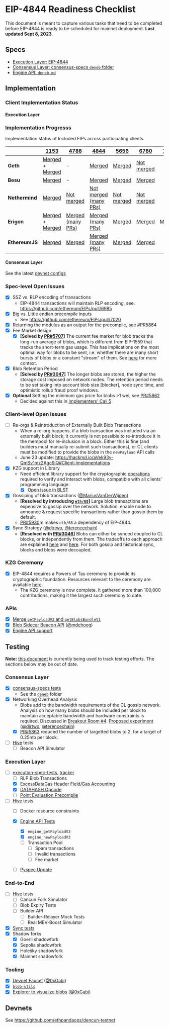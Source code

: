 # EIP-4844 Readiness Checklist

This document is meant to capture various tasks that need to be completed before EIP-4844 is ready to be scheduled for mainnet deployment. **Last updated Sept 8, 2023**. 

## Specs

- [Execution Layer: EIP-4844](https://eips.ethereum.org/EIPS/eip-4844)
- [Consensus Layer: consensus-specs `deneb` folder](https://github.com/ethereum/consensus-specs/tree/dev/specs/deneb)
- [Engine API: `deneb.md`](https://github.com/ethereum/execution-apis/blob/main/src/engine/deneb.md)

## Implementation

### Client Implementation Status 

#### Execution Layer 

### Implementation Progresss

Implementation status of Included EIPs across participating clients.

|                | [1153](https://eips.ethereum.org/EIPS/eip-1153) | [4788](https://eips.ethereum.org/EIPS/eip-4788) | [4844](https://eips.ethereum.org/EIPS/eip-4844) | [5656](https://eips.ethereum.org/EIPS/eip-5656) | [6780](https://eips.ethereum.org/EIPS/eip-6780) | [7516](https://eips.ethereum.org/EIPS/eip-7516) |
|----------------|-------------------------------------------------|-------------------------------------------------|-------------------------------------------------|-------------------------------------------------|-------------------------------------------------|-------------------------------------------------|
| **Geth**       | [Merged](https://github.com/ethereum/go-ethereum/pull/26003) + [Merged](https://github.com/ethereum/go-ethereum/pull/27663)| - | [Merged](https://github.com/ethereum/go-ethereum/pull/26940) | [Merged](https://github.com/ethereum/go-ethereum/pull/26181) | [Not merged](https://github.com/ethereum/go-ethereum/pull/27189) | |
| **Besu**       | [Merged](https://github.com/hyperledger/besu/pull/4118) | - | [Merged](https://github.com/hyperledger/besu/pull/5724) | [Merged](https://github.com/hyperledger/besu/pull/5493) | [Merged](https://github.com/hyperledger/besu/pull/4118) | |
| **Nethermind** | [Merged](https://github.com/NethermindEth/nethermind/pull/4126) | [Not merged](https://github.com/NethermindEth/nethermind/pull/5476) | [Not merged (many PRs)](https://github.com/NethermindEth/nethermind/pull/5671) | [Not merged](https://github.com/NethermindEth/nethermind/pull/5791) | [Not merged](https://github.com/NethermindEth/nethermind/pull/4704) | |
| **Erigon**     | [Merged](https://github.com/ledgerwatch/erigon/pull/7405) + [Merged](https://github.com/ledgerwatch/erigon/pull/7885) | [Merged (many PRs)](https://github.com/ledgerwatch/erigon/pulls?q=is%3Apr+4788) | [Merged (many PRs)](https://github.com/ledgerwatch/erigon/pulls?q=is%3Apr+4844) | [Merged](https://github.com/ledgerwatch/erigon/pull/7887) | [Merged](https://github.com/ledgerwatch/erigon/pull/7976) | [Merged](https://github.com/ledgerwatch/erigon/pull/8231) |
| **EthereumJS** | [Merged](https://github.com/ethereumjs/ethereumjs-monorepo/pull/1860) | [Merged](https://github.com/ethereumjs/ethereumjs-monorepo/pull/2810) | [Merged (many PRs)](https://github.com/ethereumjs/ethereumjs-monorepo/pulls?q=is%3Apr+4844) | [Merged](https://github.com/ethereumjs/ethereumjs-monorepo/pull/2808) | [Merged](https://github.com/ethereumjs/ethereumjs-monorepo/pull/2771) | |

#### Consensus Layer 

See the latest [devnet configs](https://github.com/ethpandaops/dencun-testnet/blob/master/ansible/inventories/devnet-8/group_vars/all/images.yaml#L2)


### Spec-level Open Issues 

- [x] SSZ vs. RLP encoding of transactions
    - EIP-4844 transactions will maintain RLP encoding, see: https://github.com/ethereum/EIPs/pull/6985
- [x] Big vs. Little endian precompile inputs
    - See https://github.com/ethereum/EIPs/pull/7020
- [x] Returning the modulus as an output for the precompile, see [#PR5864](https://github.com/ethereum/EIPs/pull/5864)
- [x] Fee Market design
    - [x] **[Solved by [PR#5707](https://github.com/ethereum/EIPs/pull/5353#issuecomment-1199277606)]** The current fee market for blob tracks the long-run average of blobs, which is different from EIP-1559 that tracks the short-term gas usage. This has implications on the most optimal way for blobs to be sent, i.e. whether there are many short bursts of blobs or a constant "stream" of them. See [here](https://github.com/ethereum/EIPs/pull/5353#issuecomment-1199277606) for more context. 
- [x] Blob Retention Period
    - **[Solved by [PR#3047](https://github.com/ethereum/consensus-specs/pull/3047)]** The longer blobs are stored, the higher the storage cost imposed on network nodes. The retention period needs to be set taking into account blob size [blocker], node sync time, and optimistic rollup fraud proof windows.
- [x] **Optional** Setting the minimum gas price for blobs >1 wei, see [PR#5862](https://github.com/ethereum/EIPs/pull/5862)
    - Decided against this in [Implementers' Call 5](https://github.com/ethereum/pm/issues/670)  

### Client-level Open Issues

- [ ] Re-orgs & Reintroduction of Externally Built Blob Transactions 
    - When a re-org happens, if a blob transaction was included via an externally built block, it currently is not possible to re-introduce it in the mempool for re-inclusion in a block. Either this is fine (and builders must manually re-submit such transactions), or CL clients must be modified to provide the blobs in the `newPayload` API calls
    - June 23 update: https://hackmd.io/aVek93y-QmSv1mz2Agc9iQ#Client-Implementations 
- [x] KZG support in Library
    - Need efficient library support for the cryptographic [operations](https://github.com/ethereum/consensus-specs/blob/dev/specs/deneb/polynomial-commitments.md) required to verify and interact with blobs, compatible with all clients' programming language. 
        - [x] [Open issue in BLST](https://github.com/supranational/blst/issues/10)
- [x] Gossiping of blob transactions ([@MariusVanDerWijden](https://github.com/MariusVanDerWijden))
    - **[Resolved by introducing [`eth/68`](https://github.com/ethereum/EIPs/pull/5793)]** Large blob transactions are expensive to gossip over the network. Solution: enable node to announce & request specific transactions rather than gossip them by default.
    - [PR#5930](https://github.com/ethereum/EIPs/pull/5930)m makes `eth/68` a dependency of EIP-4844. 
- [x] Sync Strategy ([@djrtwo](https://github.com/djrtwo), [@terencechain](https://github.com/terencechain)) 
    - **[Resolved with [PR#3046](https://github.com/ethereum/consensus-specs/pull/3046)]** Blobs can either be synced coupled to CL blocks, or independently from them. The tradeoffs to each approach are explained [here](https://hackmd.io/_3lpo0FzRNa1l7XB0ELH7Q?view) and [here](https://notes.ethereum.org/RLOGb1hYQ0aWt3hcVgzhgQ?view). For both gossip and historical sync, blocks and blobs were decoupled.

### KZG Ceremony 
- [x] EIP-4844 requires a Powers of Tau ceremony to provide its cryptographic foundation. Resources relevant to the ceremony are available [here](https://github.com/ethereum/KZG-Ceremony). 
    - The KZG ceremony is now complete. It gathered more than 100,000 contributions, making it the largest such ceremony to date. 

### APIs
- [x] [Merge `getPayloadV3` and `getBlobsBundleV1`](https://github.com/ethereum/execution-apis/pull/402)
- [x] [Blob Sidecar Beacon API](https://github.com/Inphi/prysm/pull/21) ([@mdehoog](https://github.com/mdehoog))
- [x] [Engine API support](https://github.com/ethereum/execution-apis/pull/197)

## Testing 

**Note:** [this document](https://notes.ethereum.org/@ethpandaops/dencun-testing-overview) is currently being used to track testing efforts. The sections below may be out of date. 

### Consensus Layer 
- [x] [consensus-specs tests](https://github.com/ethereum/consensus-specs/tree/dev/tests/core/pyspec)
    - See the [`deneb`](https://github.com/ethereum/consensus-specs/tree/dev/tests/core/pyspec/eth2spec/test/deneb) folder
- [x] Networking Overhead Analysis
    - Blobs add to the bandwidth requirements of the CL gossip network. Analysis on how many blobs should be included per block to maintain acceptable bandwidth and hardware constraints is required. Discussed in [Breakout Room #4](https://docs.google.com/document/d/1KgKZnb5P07rdLBb_nRCaXhzG_4PBoZXtFQNzKO2mrvc/edit#heading=h.t7yop7yz4l6m). [Proposed experiment](https://notes.ethereum.org/lQ_75o64R9q8ddt3M9M3tg?view) ([@djrtwo](https://github.com/djrtwo), [@terencechain](https://github.com/terencechain)) 
    - [x] [PR#5863](https://github.com/ethereum/EIPs/pull/5863) reduced the number of targetted blobs to 2, for a target of 0.25mb per block. 
- [ ] [Hive](https://github.com/ethereum/hive) tests
    - [ ] Beacon API Simulator

### Execution Layer
- [ ] [execution-spec-tests](https://github.com/ethereum/execution-spec-tests/tree/main/fillers/eips/eip4844#-execution-specification-test-cases), [tracker](https://github.com/ethereum/execution-spec-tests/issues/130)
    - [ ] RLP Blob Transactions
    - [x] [ExcessDataGas Header Field/Gas Accounting](https://github.com/ethereum/execution-spec-tests/blob/main/fillers/eips/eip4844/excess_data_gas.py)
    - [x] [DATAHASH Opcode](https://github.com/ethereum/execution-spec-tests/blob/main/fillers/eips/eip4844/datahash_opcode.py)
    - [ ] [Point Evaluation Precompile](https://github.com/ethereum/execution-spec-tests/pull/104/files)
- [ ] [Hive](https://github.com/ethereum/hive) tests
    - [ ] Docker resource constraints
    - [x] [Engine API Tests](https://github.com/ethereum/hive/pull/759)
        - [x] `engine_getPayloadV3`
        - [x] `engine_newPayloadV3`
        - [ ] Transaction Pool
            - [ ] Spam transactions
            - [ ] Invalid transactions
            - [ ] Fee market 
    - [ ] [Pyspec Update](https://github.com/ethereum/hive/pull/765)


### End-to-End
- [ ] [Hive](https://github.com/ethereum/hive) tests
    - [ ] Cancun Fork Simulator
    - [ ] Blob Expiry Tests
    - [ ] Builder API
        - [ ] Builder-Relayer Mock Tests
        - [ ] Real MEV-Boost Simulator
- [x] [Sync tests](https://github.com/samcm/ethereum-sync-testing)
- [x] Shadow forks 
    - [x] Goerli shadowfork
    - [x] Sepolia shadowfork
    - [x] Holešky shadowfork
    - [x] Mainnet shadowfork
    
### Tooling 

- [x] [Devnet Faucet](https://eip4844-faucet.vercel.app/) ([@0xGabi](https://github.com/0xGabi))
- [x] [`blob-utils`](https://github.com/Inphi/blob-utils) 
- [x] [Explorer to visualize blobs](https://github.com/blossomlabs/blobscan) ([@0xGabi](https://github.com/0xGabi))

## Devnets 

See https://github.com/ethpandaops/dencun-testnet
